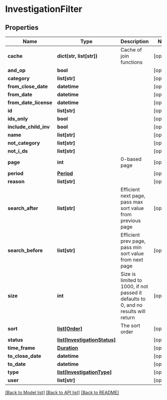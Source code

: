 # InvestigationFilter

## Properties
Name | Type | Description | Notes
------------ | ------------- | ------------- | -------------
**cache** | **dict(str, list[str])** | Cache of join functions | [optional] 
**and_op** | **bool** |  | [optional] 
**category** | **list[str]** |  | [optional] 
**from_close_date** | **datetime** |  | [optional] 
**from_date** | **datetime** |  | [optional] 
**from_date_license** | **datetime** |  | [optional] 
**id** | **list[str]** |  | [optional] 
**ids_only** | **bool** |  | [optional] 
**include_child_inv** | **bool** |  | [optional] 
**name** | **list[str]** |  | [optional] 
**not_category** | **list[str]** |  | [optional] 
**not_i_ds** | **list[str]** |  | [optional] 
**page** | **int** | 0-based page | [optional] 
**period** | [**Period**](Period.md) |  | [optional] 
**reason** | **list[str]** |  | [optional] 
**search_after** | **list[str]** | Efficient next page, pass max sort value from previous page | [optional] 
**search_before** | **list[str]** | Efficient prev page, pass min sort value from next page | [optional] 
**size** | **int** | Size is limited to 1000, if not passed it defaults to 0, and no results will return | [optional] 
**sort** | [**list[Order]**](Order.md) | The sort order | [optional] 
**status** | [**list[InvestigationStatus]**](InvestigationStatus.md) |  | [optional] 
**time_frame** | [**Duration**](Duration.md) |  | [optional] 
**to_close_date** | **datetime** |  | [optional] 
**to_date** | **datetime** |  | [optional] 
**type** | [**list[InvestigationType]**](InvestigationType.md) |  | [optional] 
**user** | **list[str]** |  | [optional] 

[[Back to Model list]](README.md#documentation-for-models) [[Back to API list]](../README.md#documentation-for-api-endpoints) [[Back to README]](../README.md)


